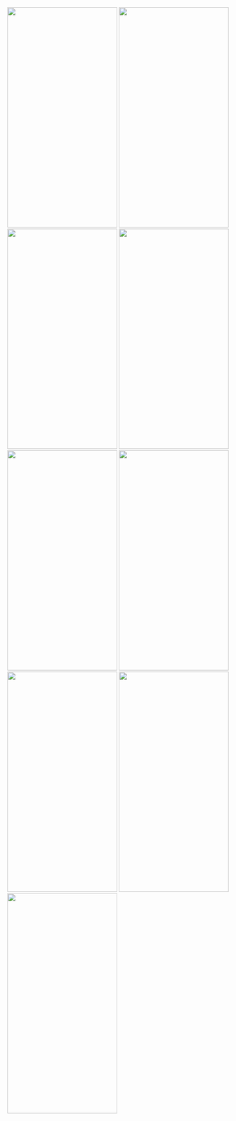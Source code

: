 
<img src="https://user-images.githubusercontent.com/32462390/33684608-e80552c6-dadf-11e7-98d3-094a1439908b.jpeg" width="250" height="500"/>
<img src="https://user-images.githubusercontent.com/32462390/33684889-dbeb9c06-dae0-11e7-85d2-66e588ebd02b.jpeg" width="250" height="500"/>
<img src="https://user-images.githubusercontent.com/32462390/33684944-0b3676fc-dae1-11e7-847b-2e30a47d17cb.jpeg" width="250" height="500"/>
<img src="https://user-images.githubusercontent.com/32462390/33685001-3b2f56a8-dae1-11e7-8b08-6df2114be304.jpeg" width="250" height="500"/>
<img src="https://user-images.githubusercontent.com/32462390/33685000-3b061da6-dae1-11e7-9f0d-44199400eeaf.jpeg" width="250" height="500"/>
<img src="https://user-images.githubusercontent.com/32462390/33685124-9ca9855c-dae1-11e7-980a-2e35c33839a1.jpeg" width="250" height="500"/>
<img src="https://user-images.githubusercontent.com/32462390/33685154-b3a2fce8-dae1-11e7-83f1-398cec8b093b.jpeg" width="250" height="500"/>
<img src="https://user-images.githubusercontent.com/32462390/33685173-c6c81bbe-dae1-11e7-84d9-8d84f6634efc.jpeg" width="250" height="500"/>
<img src="https://user-images.githubusercontent.com/32462390/33685174-c6eb58d6-dae1-11e7-8c82-4173ffa4c804.jpeg" width="250" height="500"/>
